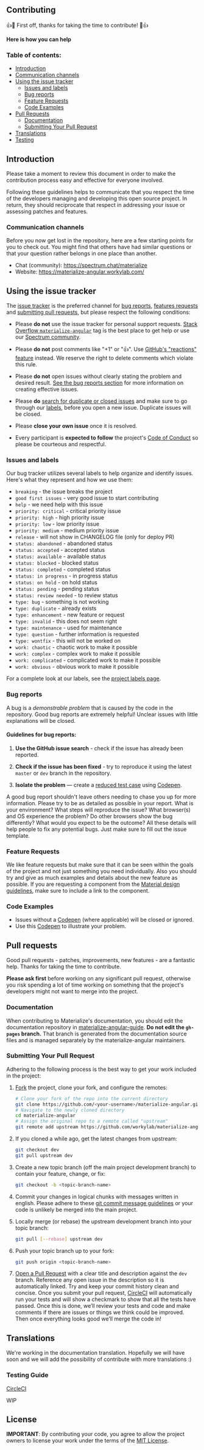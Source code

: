 Contributing
------------

👍🎉 First off, thanks for taking the time to contribute! 🎉👍

**Here is how you can help**

### Table of contents:
- [Introduction](#introduction)
- [Communication channels](#communication-channels)
- [Using the issue tracker](#using-the-issue-tracker)
  - [Issues and labels](#issues-and-labels)
  - [Bug reports](#bug-reports)
  - [Feature Requests](#feature-requests)
  - [Code Examples](#code-examples)
- [Pull Requests](#pull-requests)
  - [Documentation](#documentation)
  - [Submitting Your Pull Request](#submitting-your-pull-request)
- [Translations](#translations)
- [Testing](#testing-guide)

## Introduction
Please take a moment to review this document in order to make the contribution
process easy and effective for everyone involved.

Following these guidelines helps to communicate that you respect the time of
the developers managing and developing this open source project. In return,
they should reciprocate that respect in addressing your issue or assessing
patches and features.

### Communication channels

Before you now get lost in the repository, here are a few starting points for you to check out. You might find that others have had similar questions or that your question rather belongs in one place than another.

* Chat (community): https://spectrum.chat/materialize
* Website: https://materialize-angular.workylab.com/

## Using the issue tracker

The [issue tracker](https://github.com/workylab/materialize-angular/issues) is the preferred channel for [bug reports](#bug-reports), [features requests](#feature-requests) and [submitting pull requests](#pull-requests), but please respect the following conditions:

* Please **do not** use the issue tracker for personal support requests. [Stack Overflow `materialize-angular`](https://stackoverflow.com/questions/tagged/materialize-angular) tag is the best place to get help or use our [Spectrum community](https://spectrum.chat/materialize).

* Please **do not** post comments like "+1" or ":thumbsup:". Use [GitHub's "reactions" feature](https://github.com/blog/2119-add-reactions-to-pull-requests-issues-and-comments)  instead. We reserve the right to delete comments which violate this rule.  

* Please **do not** open issues without clearly stating the problem and desired result. [See the bug reports section](#bug-reports) for more information on creating effective issues.

* Please **do** [search for duplicate or closed issues](https://github.com/workylab/materialize-angular/issues?utf8=%E2%9C%93&q=is%3Aissue) and make sure to go through our [labels](https://github.com/workylab/materialize-angular/labels), before you open a new issue. Duplicate issues will be closed.

* Please **close your own issue** once it is resolved.

* Every participant is **expected to follow** the project's [Code of Conduct](CODE_OF_CONDUCT.md) so please be courteous and respectful.

### Issues and labels

Our bug tracker utilizes several labels to help organize and identify issues. Here's what they represent and how we use them:

- `breaking` - the issue breaks the project
- `good first issues` - very good issue to start contributing
- `help` - we need help with this issue
- `priority: critical` - critical priority issue
- `priority: high` - high priority issue
- `priority: low` - low priority issue
- `priority: medium` - medium priority issue
- `release` - will not show in CHANGELOG file (only for deploy PR)
- `status: abandoned` - abandoned status
- `status: accepted` - accepted status
- `status: available` - available status
- `status: blocked` - blocked status
- `status: completed` - completed status
- `status: in progress` - in progress status
- `status: on hold` - on hold status
- `status: pending` - pending status
- `status: review needed` - to review status
- `type: bug` - something is not working
- `type: duplicate` - already exists
- `type: enhancement` - new feature or request
- `type: invalid` - this does not seem right
- `type: maintenance` - used for maintenance
- `type: question` - further information is requested
- `type: wontfix` - this will not be worked on
- `work: chaotic` - chaotic work to make it possible
- `work: complex` - complex work to make it possible
- `work: complicated` - complicated work to make it possible
- `work: obvious` - obvious work to make it possible

For a complete look at our labels, see the [project labels page](https://github.com/workylab/materialize-angular/labels).

### Bug reports

A bug is a _demonstrable problem_ that is caused by the code in the repository.
Good bug reports are extremely helpful! Unclear issues with little explanations will be closed.


#### Guidelines for bug reports:

1. **Use the GitHub issue search** - check if the issue has already been reported.

2. **Check if the issue has been fixed** - try to reproduce it using the latest `master` or `dev` branch in the repository.

3. **Isolate the problem** &mdash; create a [reduced test case](https://css-tricks.com/reduced-test-cases/) using [Codepen](http://codepen.io/pen).

A good bug report shouldn't leave others needing to chase you up for more information. Please try to be as detailed as possible in your report. What is your environment? What steps will reproduce the issue? What browser(s) and OS experience the problem? Do other browsers show the bug differently? What would you expect to be the outcome? All these details will help people to fix any potential bugs. Just make sure to fill out the issue template.

### Feature Requests

We like feature requests but make sure that it can be seen within the goals of the project and not just something you need individually. Also you should try and give as much examples and details about the new feature as possible. If you are requesting a component from the [Material design guidelines](https://material.io/guidelines/), make sure to include a link to the component.

### Code Examples

- Issues without a [Codepen](#code-examples) (where applicable) will be closed or ignored.
- Use this [Codepen](http://codepen.io/pen) to illustrate your problem.

## Pull requests

Good pull requests - patches, improvements, new features - are a fantastic help. Thanks for taking the time to contribute.

**Please ask first** before working on any significant pull request, otherwise you risk spending a lot of time working on something that the project's developers might not want to merge into the project.

### Documentation

When contributing to Materialize's documentation, you should edit the documentation repository in
[materialize-angular-guide](https://github.com/workylab/materialize-angular-guide).
**Do not edit the `gh-pages` branch.** That branch is generated from the documentation source files and is managed separately by the materialize-angular maintainers.

### Submitting Your Pull Request

Adhering to the following process is the best way to get your work included in the project:

1. [Fork](https://help.github.com/fork-a-repo/) the project, clone your fork,
   and configure the remotes:

   ```bash
   # Clone your fork of the repo into the current directory
   git clone https://github.com/<your-username>/materialize-angular.git
   # Navigate to the newly cloned directory
   cd materialize-angular
   # Assign the original repo to a remote called "upstream"
   git remote add upstream https://github.com/workylab/materialize-angular.git
   ```

2. If you cloned a while ago, get the latest changes from upstream:

   ```bash
   git checkout dev
   git pull upstream dev
   ```

3. Create a new topic branch (off the main project development branch) to contain your feature, change, or fix:

   ```bash
   git checkout -b <topic-branch-name>
   ```

4. Commit your changes in logical chunks with messages written in english. Please adhere to these [git commit message guidelines](http://tbaggery.com/2008/04/19/a-note-about-git-commit-messages.html) or your code is unlikely be merged into the main project.

5. Locally merge (or rebase) the upstream development branch into your topic branch:

   ```bash
   git pull [--rebase] upstream dev
   ```

6. Push your topic branch up to your fork:

   ```bash
   git push origin <topic-branch-name>
   ```

7. [Open a Pull Request](https://help.github.com/articles/using-pull-requests/) with a clear title and description against the `dev` branch. Reference any open issue in the description so it is automatically linked. Try and keep your commit history clean and concise. Once you submit your pull request, [CircleCI](https://circleci.com/gh/workylab/materialize-angular) will automatically run your tests and will show a checkmark to show that all the tests have passed. Once this is done, we’ll review your tests and code and make comments if there are issues or things we think could be improved. Then once everything looks good we’ll merge the code in!

## Translations

We're working in the documentation translation. Hopefully we will have soon and we will add the possibility of contribute with more translations :)

### Testing Guide

[CircleCI](https://circleci.com/gh/workylab/materialize-angular)

WIP

## License

**IMPORTANT**: By contributing your code, you agree to allow the project owners to license your work under the terms of the [MIT License](LICENSE).
